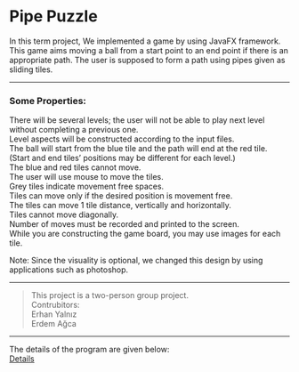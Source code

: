 # Pipe Puzzle
In this term project, We implemented a game by using JavaFX framework. This game aims moving a ball from a start point to an end point if there is an appropriate path. The user is supposed to form a path using pipes given as sliding tiles.
___
### Some Properties:

There will be several levels; the user will not be able to play next level without completing a previous one.  
Level aspects will be constructed according to the input files.  
The ball will start from the blue tile and the path will end at the red tile. (Start and end tiles’ positions may be different for each level.)  
The blue and red tiles cannot move.   
The user will use mouse to move the tiles.  
Grey tiles indicate movement free spaces.  
Tiles can move only if the desired position is movement free.  
The tiles can move 1 tile distance, vertically and horizontally.  
Tiles cannot move diagonally.  
Number of moves must be recorded and printed to the screen.  
While you are constructing the game board, you may use images for each tile.  

Note: Since the visuality is optional, we changed this design by using applications such as photoshop.
___

> This project is a two-person group project.  
> Contrubitors:  
> Erhan Yalnız  
> Erdem Ağca

___

The details of the program are given below:  
[Details](https://github.com/erhanyalniz/Pipe-Puzzle/blob/792fbfc1adbb0e0214a6f7d6b89a541211a46cd1/CSE1142_Project1.pdf)
